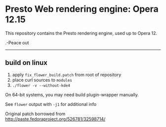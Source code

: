 # Presto Web rendering engine: Opera 12.15

This repository contains the Presto rendering engine, used up to Opera 12.

.-Peace out

---

## build on linux

1. apply `fix_flower_build.patch` from root of repository
2. place curl sources to `modules`
3. `./flower -v --without-kde4`

On 64-bit systems, you may need build plugin-wrapper manually.

See `flower` output with `-j1` for additional info

Original patch borrowed from http://paste.fedoraproject.org/526781/32598714/